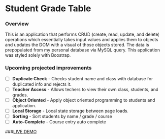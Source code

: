 # Student Grade Table

### Overview

This is an application that performs CRUD (create, read, update, and delete) operations which essentially takes input values and applies them to objects and updates the DOM with a visual of those objects stored. The data is prepopulated from my personal database via MySQL query. This application was styled solely with Boostrap.

### Upcoming projected improvements
- [ ] **Duplicate Check** - Checks student name and class with database for duplicated info and rejects it.
- [ ] **Teacher Access** - Allows techers to view their own class, students, and grades.
- [ ] **Object Oriented** - Apply object oriented programming to students and application.
- [ ] **Local Storage** - Local state storage between page loads.
- [ ] **Sorting** - Sort students by name / grade / course
- [ ] **Auto-Complete** - Course entry auto complete

###[LIVE DEMO](http://jeesookim.com/app_sgt/)
